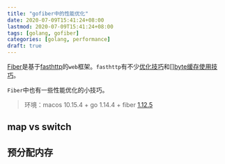 ```yaml
---
title: "gofiber中的性能优化"
date: 2020-07-09T15:41:24+08:00
lastmod: 2020-07-09T15:41:24+08:00
tags: [golang, gofiber]
categories: [golang, performance]
draft: true
---
```

[Fiber](https://docs.gofiber.io/)是基于[fasthttp](https://github.com/valyala/fasthttp)的`web`框架。`fasthttp`有不少[优化技巧](https://github.com/valyala/fasthttp#fasthttp-best-practices)和[[]byte缓存使用技巧](https://github.com/valyala/fasthttp#tricks-with-byte-buffers)。

`Fiber`中也有一些性能优化的小技巧。

> 环境：macos 10.15.4 + go 1.14.4 + fiber [1.12.5](https://github.com/gofiber/fiber/tree/v1.12.5)

## map vs switch

## 预分配内存
